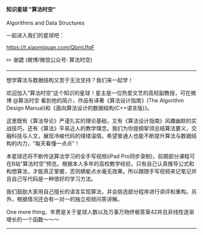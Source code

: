 #### 知识星球 "算法时空"
Algorithms and Data Structures

一起进入我们的星球吧：

https://t.xiaomiquan.com/QbmUfqF

:pencil2: 谢勰 (微博/微信公众号: 算法时空)

---

想学算法与数据结构又苦于无法坚持？我们来一起学！

欢迎加入“算法时空”这个知识的星球！星主是一位热爱文艺的高校副教授，可在微博 @算法时空 看到他的简介，作品有译著《算法设计指南》(The Algorithm Design Manual)和《面向算法设计的数据结构(C++语言版)》。

这里既有《算法导论》严谨扎实的理论基础，又有《算法设计指南》风趣幽默的实战技巧，还有《算法》平易近人的教学理念。我们为你提纲挈领总结算法要义，交融科技与人文，展现冷峻代码的缕缕温情。希望普通人也能不断提升算法与数据结构的内力，“每天看懂一点点”！

本星球还将不断传送算法学习的全手写视频(iPad Pro同步录制)，前期部分课程可在B站“算法时空”预览。根据本人多年的高校教学经验，只有自己认真推导公式和构想算法，才能真正掌握，否则蜻蜓点水毫无效果。所以跟随手写视频来记笔记并且自己写代码是一种很好的学习方法。

我们鼓励大家用自己擅长的语言实现算法，并会挑选部分程序进行讲评和重构。另外，根据情况还会有一对一的独立视频问答讲解。

One more thing，年费是关于星球人数以及万事万物终极答案42并且非线性逐渐增长的一个函数～～～

---

